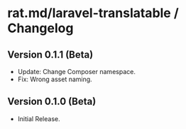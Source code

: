 rat.md/laravel-translatable / Changelog
=======================================

## Version 0.1.1 (Beta)
- Update: Change Composer namespace.
- Fix: Wrong asset naming.

## Version 0.1.0 (Beta)
- Initial Release.
